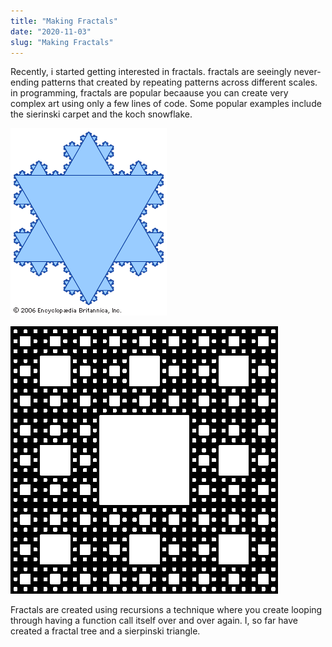 ```yaml
---
title: "Making Fractals"
date: "2020-11-03"
slug: "Making Fractals"
---
```


Recently, i started getting interested in fractals. fractals are seeingly never-ending patterns that created by repeating patterns across different scales. in programming, fractals are popular becaause you can create very complex art using only a few lines of code. Some popular examples include the sierinski carpet and the koch snowflake.

![Koch Snowflake](./Images/Koch-snowflake.jpg)

![Sierpinski-carpet](./Images/Sierpinski-carpet.png)

Fractals are created using recursions a technique where you create looping through having a function call itself over and over again. I, so far have created a fractal tree and a sierpinski triangle.
